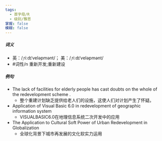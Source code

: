 ```yaml
---
tags:
  - 首字母/R
  - 级别/雅思
掌握: false
模糊: false
---
```

##### 词义
- 英：/ˌriːdɪˈveləpmənt/； 美：/ˌriːdɪˈveləpmənt/
- #词性/n  重新开发;重新建设
##### 例句
- The lack of facilities for elderly people has cast doubts on the whole of the redevelopment scheme .
	- 整个重建计划缺乏提供给老人们的设施，这使人们对计划产生了怀疑。
- Application of Visual Basic 6.0 in redevelopment of geographic information system
	- VISUALBASIC6.0在地理信息系统二次开发中的应用
- The Application to Cultural Soft Power of Urban Redevelopment in Globalization
	- 全球化背景下城市再发展的文化软实力运用
